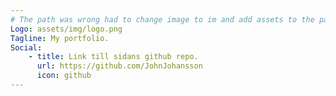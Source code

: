 ```yaml
---
# The path was wrong had to change image to im and add assets to the path
Logo: assets/img/logo.png
Tagline: My portfolio.
Social:
    - title: Link till sidans github repo.
      url: https://github.com/JohnJohansson
      icon: github
---
```

